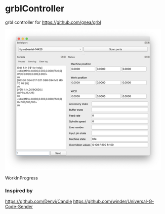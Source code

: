 # grblController

grbl controller for https://github.com/gnea/grbl

![screenshot](/docs/screenshots/grbl_01.png)

WorkInProgress

### Inspired by
https://github.com/Denvi/Candle
https://github.com/winder/Universal-G-Code-Sender